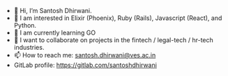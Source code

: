 - 👋 Hi, I’m Santosh Dhirwani.
- 👀 I am interested in Elixir (Phoenix), Ruby (Rails), Javascript (React), and Python.
- 🌱 I am currently learning GO
- 💞️ I want to collaborate on projects in the fintech / legal-tech / hr-tech industries.
- 📫 How to reach me: santosh.dhirwani@ves.ac.in
- GitLab profile: https://gitlab.com/santoshdhirwani

<!---
santoshD93/santoshD93 is a ✨ special ✨ repository because its `README.md` (this file) appears on your GitHub profile.
You can click the Preview link to take a look at your changes.
--->
